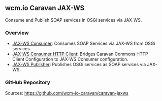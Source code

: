 ## wcm.io Caravan JAX-WS

Consume and Publish SOAP services in OSGi services via JAX-WS.


### Overview

* [JAX-WS Consumer](consumer/): Consumes SOAP Services via JAX-WS from OSGi services.
* [JAX-WS Consumer HTTP Client](consumer-httpclient/): Bridges Caravan Commons HTTP Client Configuration to JAX-WS Consumer configuration.
* [JAX-WS Publisher](publisher/): Publishes OSGi services as SOAP services via JAX-WS.


### GitHub Repository

Sources: https://github.com/wcm-io-caravan/caravan-jaxws
